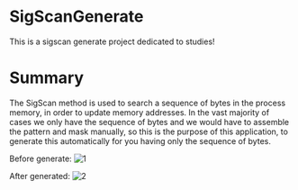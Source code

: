 # SigScanGenerate
This is a sigscan generate project dedicated to studies! 

# Summary
The SigScan method is used to search a sequence of bytes in the process memory, in order to update memory addresses.
In the vast majority of cases we only have the sequence of bytes and we would have to assemble the pattern and mask manually, so this is the purpose of this application, to generate this automatically for you having only the sequence of bytes.

Before generate:
![1](https://i.imgur.com/erGs3Ne.png)

After generated:
![2](https://i.imgur.com/Mt6QsMM.png)
